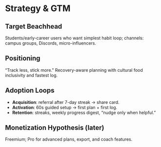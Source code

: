 # Strategy & GTM

## Target Beachhead
Students/early-career users who want simplest habit loop; channels: campus groups, Discords, micro-influencers.

## Positioning
“Track less, stick more.” 
Recovery-aware planning with cultural food inclusivity and fastest log.

## Adoption Loops
- **Acquisition**: referral after 7-day streak → share card.
- **Activation**: 60s guided setup → first plan + first log.
- **Retention**: streaks, weekly progress digest, “nudge only when helpful.”

## Monetization Hypothesis (later)
Freemium; Pro for advanced plans, export, and coach features.

